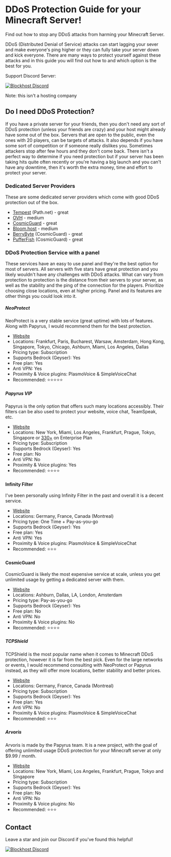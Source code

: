 # DDoS Protection Guide for your Minecraft Server!

Find out how to stop any DDoS attacks from harming your Minecraft Server.

DDoS (Distributed Denial of Service) attacks can start lagging your sever and make everyone's ping higher or they can fully take your server down and kick everyone. There are many ways to protect yourself against these attacks and in this guide you will find out how to and which option is the best for you.

Support Discord Server:

[![Blockhost Discord](https://discord.com/api/guilds/1045987129651625994/widget.png?style=banner2)](https://discord.gg/GcemTB848R)

Note: this isn't a hosting company

## Do I need DDoS Protection?
If you have a private server for your friends, then you don't need any sort of DDoS protection (unless your friends are crazy) and your host might already have some out of the box. Servers that are open to the public, even the ones with 20 players, can be targets of attacks. It also depends if you have some sort of competition or if someone really dislikes you. Sometimes attackers stop after few hours and they don't come back. There isn't a perfect way to determine if you need protection but if your server has been taking hits quite often recently or you're having a big launch and you can't have any downtime, then it's worth the extra money, time and effort to protect your server.

### Dedicated Server Providers
These are some dedicated server providers which come with good DDoS protection out of the box.

- [Tempest](https://tempest.net) (Path.net) - great
- [OVH](https://www.ovhcloud.com) - medium
- [CosmicGuard](https://cosmicguard.com) - great
- [Bloom.host](https://bloom.host) - medium
- [BerryByte](https://berrybyte.net) (CosmicGuard) - great
- [PufferFish](https://pufferfish.host) (CosmicGuard) - great

### DDoS Protection Service with a panel
These services have an easy to use panel and they're the best option for most of servers. All servers with five stars have great protection and you likely wouldn't have any challenges with DDoS attacks. What can vary from protection to protection is the distance from their servers to your server, as well as the stability and the ping of the connection for the players. Prioritize choosing close locations, even at higher pricing. Panel and its features are other things you could look into it.

##### NeoProtect

NeoProtect is a very stable service (great uptime) with lots of features. Along with Papyrus, I would recommend them for the best protection.

- [Website](https://neoprotect.net)
- Locations: Frankfurt, Paris, Bucharest, Warsaw, Amsterdam, Hong Kong, Singapore, Tokyo, Chicago, Ashburn, Miami, Los Angeles, Dallas
- Pricing type: Subscription
- Supports Bedrock (Geyser): Yes
- Free plan: Yes
- Anti VPN: Yes
- Proximity & Voice plugins: PlasmoVoice & SimpleVoiceChat
- Recommended: ⭐⭐⭐⭐⭐

##### Papyrus VIP

Papyrus is the only option that offers such many locations accessibly. Their filters can be also used to protect your website, voice chat, TeamSpeak, etc.

- [Website](https://papyrus.vip)
- Locations: New York, Miami, Los Angeles, Frankfurt, Prague, Tokyo, Singapore or [330+](https://www.cloudflare.com/network/) on Enterprise Plan
- Pricing type: Subscription
- Supports Bedrock (Geyser): Yes
- Free plan: No
- Anti VPN: No
- Proximity & Voice plugins: Yes
- Recommended: ⭐⭐⭐⭐

#### Infinity Filter

I've been personally using Infinity Filter in the past and overall it is a decent service.

- [Website](https://www.infinity-filter.com)
- Locations: Germany, France, Canada (Montreal)
- Pricing type: One Time + Pay-as-you-go
- Supports Bedrock (Geyser): Yes
- Free plan: Yes
- Anti VPN: Yes
- Proximity & Voice plugins: PlasmoVoice & SimpleVoiceChat
- Recommended: ⭐⭐⭐

#### CosmicGuard

CosmicGuard is likely the most expensive service at scale, unless you get unlimited usage by getting a dedicated server with them.

- [Website](https://cosmicguard.com)
- Locations: Ashburn, Dallas, LA, London, Amsterdam
- Pricing type: Pay-as-you-go
- Supports Bedrock (Geyser): Yes
- Free plan: No
- Anti VPN: No
- Proximity & Voice plugins: No
- Recommended: ⭐⭐⭐⭐

##### TCPShield

TCPShield is the most popular name when it comes to Minecraft DDoS protection, however it is far from the best pick. Even for the large networks or events, I would recommend consulting with NeoProtect or Papyrus instead, as they will offer more locations, better stability and better prices.

- [Website](https://tcpshield.com)
- Locations: Germany, France, Canada (Montreal)
- Pricing type: Subscription
- Supports Bedrock (Geyser): Yes
- Free plan: Yes
- Anti VPN: No
- Proximity & Voice plugins: PlasmoVoice & SimpleVoiceChat
- Recommended: ⭐⭐⭐

##### Arvoris

Arvoris is made by the Papyrus team. It is a new project, with the goal of offering unlimited usage DDoS protection for your Minecraft server at only $9.99 / month.

- [Website](https://arvor.is)
- Locations: New York, Miami, Los Angeles, Frankfurt, Prague, Tokyo and Singapore
- Pricing type: Subscription
- Supports Bedrock (Geyser): Yes
- Free plan: No
- Anti VPN: No
- Proximity & Voice plugins: No
- Recommended: ⭐⭐⭐

## Contact
Leave a star and join our Discord if you've found this helpful!

[![Blockhost Discord](https://discord.com/api/guilds/1045987129651625994/widget.png?style=banner2)](https://blockhost.net/discord)
